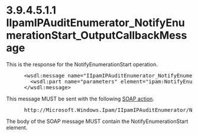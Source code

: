 <html dir="LTR" xmlns:mshelp="http://msdn.microsoft.com/mshelp" xmlns:ddue="http://ddue.schemas.microsoft.com/authoring/2003/5" xmlns:xlink="http://www.w3.org/1999/xlink" xmlns:tool="http://www.microsoft.com/tooltip">
 <body>
 <div id="header">
 <h1 class="heading">3.9.4.5.1.1 IIpamIPAuditEnumerator_NotifyEnumerationStart_OutputCallbackMessage</h1>
 </div>
 <div id="mainSection">
 <div id="mainBody">
 <div id="allHistory" class="saveHistory"></div>
 <div id="sectionSection0" class="section" name="collapseableSection">
 

<p>This is the response for the NotifyEnumerationStart
operation.</p>

<dl>
<dd>
<div><pre> &lt;wsdl:message name=&quot;IIpamIPAuditEnumerator_NotifyEnumerationStart_OutputCallbackMessage&quot;&gt;
   &lt;wsdl:part name=&quot;parameters&quot; element=&quot;ipam:NotifyEnumerationStart&quot; /&gt;
 &lt;/wsdl:message&gt;
</pre></div>
</dd></dl>

<p>This message MUST be sent with the following <a href="21b4a631-8f28-420f-822f-c5f879d5046e.md#gt_c1358651-96c1-4ce0-8e1f-b0b7a94145e3">SOAP action</a>.</p>

<dl>
<dd>
<div><pre> http://Microsoft.Windows.Ipam/IIpamIPAuditEnumerator/NotifyEnumerationStart
</pre></div>
</dd></dl>

<p>The body of the SOAP message MUST contain the
NotifyEnumerationStart element.</p>


 </div>
 </div>
 </div>
 </body>
</html>